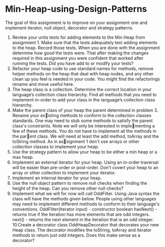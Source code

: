 # Min-Heap-using-Design-Patterns

The goal of this assignment is to improve on your assignment one and implement iterator, null 
object, decorator and strategy patterns.

1. Review your units tests for adding elements to the Min Heap from assignment 1. Make sure
that the tests adequately test adding elements to the heap. Record those tests. When you
are done with the assignment determine how good the tests were. That after making the
changes required in this assignment you were confident that worked after running the tests.
Did you have add to or modify your tests?
2. Refactor your heap code to use standard names for methods, remove helper methods on
the heap that deal with heap nodes, and any other clean up you feel is needed in your
code. You might find the refactorings rename and move useful here.
3. The heap class is a collection. Determine the correct location in your language’s collection
class hierarchy. Find all methods that you need to implement in-order to add your class in
the language’s collection class hierarchy.
4. Make the parent class of your heap the parent determined in problem 3. Rename your existing methods to conform to the collection classes standards. One may need to stub some
methods to satisfy the parent class's constraints. Note we will only be interested in implementing a few of these methods. You do not have to implement all the methods in the parent class. We will need at least the add method, toArray and the toString method. As in assignment 1 don't use arrays or other collection classes to implement your heap.
5. Use the strategy pattern to allow your heap to be either a min heap or a max heap.
6. Implement an external iterator for your heap. Using an in-order traversal will be easier than
pre-order or post-order. Don't covert your heap to an array or other collection to implement
your iterator.
7. Implement an internal iterator for your heap.
8. Use the null object pattern to remove null checks when finding the height of the heap. Can
you remove other null checks?
9. Implement what we will for now will call OddFilter. Using Java syntax the class will have the
methods given below. People using other languages may need to implement different
methods to conform to their language's conventions.
OddFilter(Iterator input) - constructor 
boolean hasNext() - returns true if the iteration has more elements that are odd integers. 
next() - returns the next element in the iteration that is an odd integer. 
10.Create a decorator class OddHeapDecorator that decorates your new Heap class. The
decorator modifies the toString, toArray and iterator methods to return just odd integers.
Does this make sense as a decorator?
